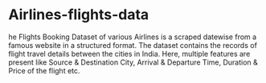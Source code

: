 # Airlines-flights-data
he Flights Booking Dataset of various Airlines is a scraped datewise from a famous website in a structured format. The dataset contains the records of flight travel details between the cities in India. Here, multiple features are present like Source &amp; Destination City, Arrival &amp; Departure Time, Duration &amp; Price of the flight etc.
